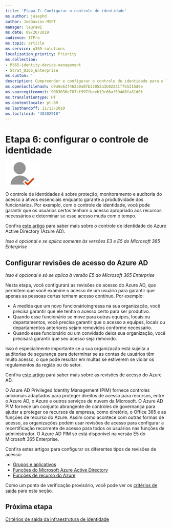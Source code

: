 ```yaml
---
title: 'Etapa 7: Configurar o controle de identidade'
ms.author: josephd
author: JoeDavies-MSFT
manager: laurawi
ms.date: 09/20/2019
audience: ITPro
ms.topic: article
ms.service: o365-solutions
localization_priority: Priority
ms.collection:
- M365-identity-device-management
- Strat_O365_Enterprise
ms.custom: ''
description: Compreender e configurar o controle de identidade para o locatário do Azure AD.
ms.openlocfilehash: d9a9a63f46230a07b35052a3b02231f7b5315d9e
ms.sourcegitcommit: 9083036e787cf997fbceb19c66af594d0fa81d0f
ms.translationtype: HT
ms.contentlocale: pt-BR
ms.lasthandoff: 11/13/2019
ms.locfileid: "38302918"
---
```

# <a name="step-6-configure-identity-governance"></a>Etapa 6: configurar o controle de identidade

![Fase 2 – Identidade](./media/deploy-foundation-infrastructure/identity_icon-small.png)

O controle de identidades é sobre proteção, monitoramento e auditoria do acesso a ativos essenciais enquanto garante a produtividade dos funcionários. Por exemplo, com o controle de identidade, você pode garantir que os usuários certos tenham o acesso apropriado aos recursos necessários e determinar se esse acesso muda com o tempo.

Confira [este artigo](https://docs.microsoft.com/azure/active-directory/governance/identity-governance-overview) para saber mais sobre o controle de identidade do Azure Active Directory (Azure AD).


*Isso é opcional e se aplica somente às versões E3 e E5 do Microsoft 365 Enterprise*


<a name="identity-access-reviews"></a>
## <a name="set-up-azure-ad-access-reviews"></a>Configurar revisões de acesso do Azure AD

*Isso é opcional e só se aplica à versão E5 do Microsoft 365 Enterprise*

Nesta etapa, você configurará as revisões de acesso do Azure AD, que permitem que você examine o acesso de um usuário para garantir que apenas as pessoas certas tenham acesso contínuo. Por exemplo:

- A medida que um novo funcionárioingressa na sua organização, você precisa garantir que ele tenha o acesso certo para ser produtivo.
- Quando esse funcionário se move para outras equipes, locais ou departamentos, você precisa garantir que o acesso a equipes, locais ou departamentos anteriores sejam removidos conforme necessário.
- Quando esse funcionário ou um convidado deixa sua organização, você precisará garantir que seu acesso seja removido.

Isso é especialmente importante se a sua organização está sujeita a auditorias de segurança para determinar se as contas de usuários têm muito acesso, o que pode resultar em multas se estiverem se violar os regulamentos da região ou do setor.

Confira [este artigo](https://docs.microsoft.com/azure/active-directory/governance/access-reviews-overview) para saber mais sobre as revisões de acesso do Azure AD.

O Azure AD Privileged Identity Management (PIM) fornece controles adicionais adaptados para proteger direitos de acesso para recursos, entre o Azure AD, o Azure e outros serviços de nuvem da Microsoft. O Azure AD PIM fornece um conjunto abrangente de controles de governança para ajudar a proteger os recursos da empresa, como diretório, o Office 365 e as funções de recurso do Azure. Assim como acontece com outras formas de acesso, as organizações podem usar revisões de acesso para configurar a recertificação recorrente de acesso para todos os usuários nas funções de administrador. O Azure AD PIM só está disponível na versão E5 do Microsoft 365 Enterprise.

Confira estes artigos para configurar os diferentes tipos de revisões de acesso:

- [Grupos e aplicativos](https://docs.microsoft.com/azure/active-directory/governance/create-access-review)
- [Funções do Microsoft Azure Active Directory](https://docs.microsoft.com/azure/active-directory/privileged-identity-management/pim-how-to-start-security-review?toc=%2fazure%2factive-directory%2fgovernance%2ftoc.json)
- [Funções de recurso do Azure](https://docs.microsoft.com/azure/active-directory/privileged-identity-management/pim-resource-roles-start-access-review?toc=%2fazure%2factive-directory%2fgovernance%2ftoc.json)

Como um ponto de verificação provisório, você pode ver os [critérios de saída](identity-exit-criteria.md#crit-identity-access-reviews) para esta seção.

## <a name="next-step"></a>Próxima etapa

[Critérios de saída da infraestrutura de identidade](identity-exit-criteria.md)

